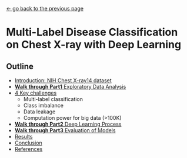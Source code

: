 [<- go back to the previous page](../README.md)

# Multi-Label Disease Classification on Chest X-ray with Deep Learning

## Outline
- [Introduction: NIH Chest X-ray14 dataset](intro.md)
- [**Walk through Part1** Exploratory Data Analysis](chestxray-part1.md) 
- [4 Key challenges](keychallenges.md)
  * Multi-label classification
  * Class imbalance
  * Data leakage
  * Computation power for big data (>100K)
- [**Walk through Part2** Deep Learning Process](chestxray-part2.md)
- [**Walk through Part3** Evaluation of Models](chestxray-part3.md)
- [Results](results.md)
- [Conclusion](conclusion.md)
- [References](references.md)
